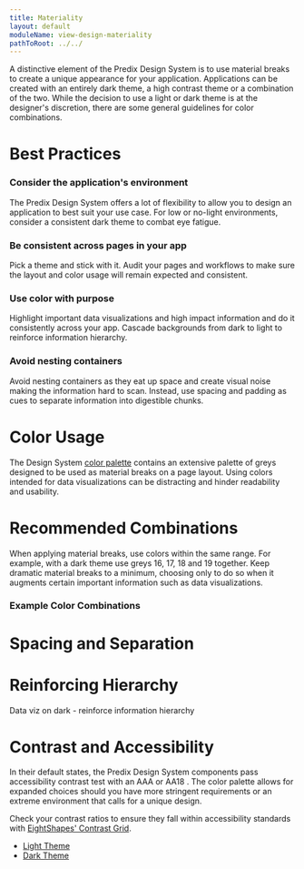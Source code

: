 ```yaml
---
title: Materiality
layout: default
moduleName: view-design-materiality
pathToRoot: ../../
---
```


A distinctive element of the Predix Design System is to use material breaks to create a unique appearance for your application. Applications can be created with an entirely dark theme, a high contrast theme or a combination of the two. While the decision
to use a light or dark theme is at the designer's discretion, there are some general guidelines for color combinations.
# Best Practices
### Consider the application's environment
The Predix Design System offers a lot of flexibility to allow you to design an application to best suit your use case. For low or no-light environments, consider a consistent dark theme to combat eye fatigue.

### Be consistent across pages in your app
Pick a theme and stick with it. Audit your pages and workflows to make sure the layout and color usage will remain expected and consistent.

### Use color with purpose
Highlight important data visualizations and high impact information and do it consistently across your app. Cascade backgrounds from dark to light to reinforce information hierarchy.

### Avoid nesting containers
Avoid nesting containers as they eat up space and create visual noise making the information hard to scan. Instead, use spacing and padding as cues to separate information into digestible chunks.

# Color Usage
The Design System <a href="/#/css/px-colors-design/" target="_top">color palette</a> contains an extensive palette of greys designed to be used as material breaks on a page layout. Using colors intended for data visualizations can be distracting and
hinder readability and usability.

<div class="layout">
  <catalog-picture
    class="layout__item picture-side-by-side"
    img-src="../../../img/guidelines/design/materiality/color_do"
    img-alt="Use greys and neutrals for material breaks."
    title="Do"
    caption="Use subtle neutral colors from the Predix palette of greys for material breaks.">
  </catalog-picture>
  <catalog-picture
    class="layout__item picture-side-by-side"
    img-src="../../../img/guidelines/design/materiality/color_dont"
    img-alt="Don't use data vis colors for materials."
    title="Don't"
    caption="Don't use data visualization or alert colors as backgrounds for information.">
  </catalog-picture>
</div>


# Recommended Combinations

When applying material breaks, use colors within the same range. For example, with a dark theme use greys 16, 17, 18 and 19 together. Keep dramatic material breaks to a minimum, choosing only to do so when it augments certain important information
such as data visualizations.

### Example Color Combinations<br/>
<catalog-picture img-src="../../../img/guidelines/design/materiality/example_color_combinations" img-alt="Example color combinations"></catalog-picture>


# Spacing and Separation

<div class="layout">
  <catalog-picture
    class="layout__item picture-side-by-side"
    img-src="../../../img/guidelines/design/materiality/nesting_do"
    img-alt="Use content to navigate in smaller apps"
    title="Do"
    caption="Use space and similar colors to suggest information regions.">
  </catalog-picture>
  <catalog-picture
    class="layout__item picture-side-by-side"
    img-src="../../../img/guidelines/design/materiality/nesting_dont"
    img-alt="Don't create navigation scheme with two items"
    title="Don't"
    caption="Avoid nesting blocks of color to separate information.">
  </catalog-picture>
</div>


# Reinforcing Hierarchy

Data viz on dark - reinforce information hierarchy
<div class="layout">
  <catalog-picture
    class="layout__item picture-side-by-side"
    img-src="../../../img/guidelines/design/materiality/cascade_do"
    img-alt="Gently cascade color"
    title="Do"
    caption="Cascade color to indicate an information hierarchy, use minimal dramatic breaks.">
  </catalog-picture>
  <catalog-picture
    class="layout__item picture-side-by-side"
    img-src="../../../img/guidelines/design/materiality/cascade_dont"
    img-alt="Avoid exessive material breaks and banding."
    title="Don't"
    caption="Avoid using excessive color banding to separate information.">
  </catalog-picture>
</div>


# Contrast and Accessibility
In their default states, the Predix Design System components pass accessibility contrast test with an AAA or AA18 . The color palette allows for expanded choices should you have more stringent requirements or an extreme environment that calls for
a unique design.

Check your contrast ratios to ensure they fall within accessibility standards with [EightShapes' Contrast Grid](http://contrast-grid.eightshapes.com/).

* [Light Theme](http://contrast-grid.eightshapes.com/?background-colors=ffffff%2C%20%24white%0D%0A%23EBEFF2%2C%20%24gray%201%0D%0A%23E2E8ED%2C%20%24gray2&foreground-colors=%23677E8C%2C%20%24gray10%0D%0A%232C404C%2C%20%24gray15&es-color-form__tile-size=compact)
* [Dark Theme](http://contrast-grid.eightshapes.com/?background-colors=%2323343F%2C%20%24gray16%0D%0A%231B2A33%2C%20%24gray17%0D%0A%23121F26%2C%20%24gray18&foreground-colors=%23B6C3CC%2C%20%24gray5%0D%0A%23677E8C%2C%20%24gray10%0D%0A&es-color-form__tile-size=compact)

<catalog-picture img-src="../../../img/guidelines/design/materiality/contrast_chart" img-alt="Eight Shapes Contrast Chart"></catalog-picture>

